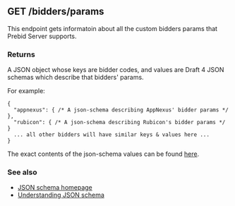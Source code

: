 ## GET /bidders/params

This endpoint gets informatoin about all the custom bidders params that Prebid Server supports.

### Returns

A JSON object whose keys are bidder codes, and values are Draft 4 JSON schemas which describe that bidders' params.

For example:

```
{
  "appnexus": { /* A json-schema describing AppNexus' bidder params */ },
  "rubicon": { /* A json-schema describing Rubicon's bidder params */ }
  ... all other bidders will have similar keys & values here ...
}
```

The exact contents of the json-schema values can be found [here](./../../static/bidder-params).

### See also

- [JSON schema homepage](http://json-schema.org/specification-links.html#draft-4)
- [Understanding JSON schema](https://spacetelescope.github.io/understanding-json-schema/)
